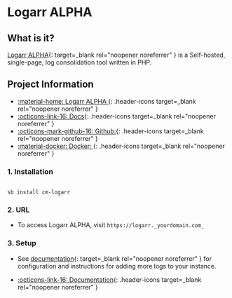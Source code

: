 # Logarr ALPHA

## What is it?

[Logarr ALPHA](https://www.github.com/Monitorr/logarr){: target=_blank rel="noopener noreferrer" } is a Self-hosted, single-page, log consolidation tool written in PHP.

## Project Information

- [:material-home: Logarr ALPHA ](https://www.github.com/Monitorr/logarr){: .header-icons target=_blank rel="noopener noreferrer" }
- [:octicons-link-16: Docs](https://github.com/Monitorr/logarr/wiki){: .header-icons target=_blank rel="noopener noreferrer" }
- [:octicons-mark-github-16: Github:](https://www.github.com/Monitorr/logarr){: .header-icons target=_blank rel="noopener noreferrer" }
- [:material-docker: Docker: ](https://hub.docker.com/r/monitorr/logarr-alpha){: .header-icons target=_blank rel="noopener noreferrer" }

### 1. Installation

``` shell

sb install cm-logarr

```

### 2. URL

- To access Logarr ALPHA, visit `https://logarr._yourdomain.com_`

### 3. Setup

- See [documentation](https://github.com/Monitorr/logarr/wiki/04-Logarr-Settings#configuration){: target=_blank rel="noopener noreferrer" } for configuration and instructions for adding more logs to your instance.

- [:octicons-link-16: Documentation](https://github.com/Monitorr/logarr/wiki){: .header-icons target=_blank rel="noopener noreferrer" }
